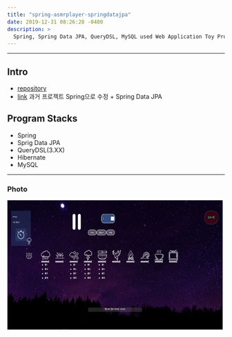 ```yaml
---
title: "spring-asmrplayer-springdatajpa"
date: 2019-12-31 08:26:28 -0400
description: >
  Spring, Spring Data JPA, QueryDSL, MySQL used Web Application Toy Project
---
```

---

## Intro
- [repository]
- [link] 과거 프로젝트 Spring으로 수정 + Spring Data JPA

## Program Stacks
- Spring
- Sprig Data JPA
- QueryDSL(3.XX)
- Hibernate
- MySQL

---

### Photo
<img src="/assets/images/2.JPG" alt="drawing" width="500" height="300"/>

[repository]: https://github.com/blackjayH/spring-asmrplayer-springdatajpa-
[link]: https://github.com/blackjayH/java-asmrplayer

